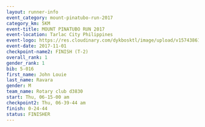 ```yaml
---
layout: runner-info 
event_category: mount-pinatubo-run-2017 
category_km: 5KM 
event-title: MOUNT PINATUBO RUN 2017 
event-location: Tarlac City Philippines 
event-logo: https://res.cloudinary.com/dykbosktl/image/upload/v1574386116/Logo/Event_Poster_vqknnb.png 
event-date: 2017-11-01 
checkpoint-name2: FINISH (T-2) 
overall_rank: 1
gender_rank: 1
bib: 5-016
first_name: John Louie
last_name: Ravara
gender: M
team_name: Rotary club d3830
start: Thu, 06-15-00 am
checkpoint2: Thu, 06-39-44 am
finish: 0-24-44
status: FINISHER
---
```

